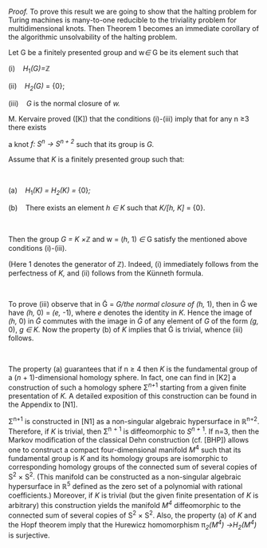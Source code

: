 <p><i>Proof.</i> To prove this
result we are going to show that the halting problem for Turing machines is
many-to-one reducible to the triviality problem for multidimensional knots. Then Theorem 1
becomes an immediate corollary of the algorithmic unsolvability of the halting
problem.</p>

<p>Let G be a finitely
presented group and w<i>&#8712;</i> G be its element such that</p>

<p>(i)&nbsp;&nbsp;&nbsp; <i>H</i><sub>1</sub><i>(G)=</i>&#8484;</p>

<p>(ii)&nbsp;&nbsp;&nbsp; <i>H<sub>2</sub>(G)</i> = {0};</p>

<p>(iii)&nbsp;&nbsp;&nbsp; <i>G</i> is the normal closure of <i>w.</i></p>

<p>M. Kervaire proved ([K]) that
the conditions (i)-(iii) imply that for any n &#8805;3 there exists</p>

<p>a knot <i>f: S<sup>n</sup> &#8594; S<sup>n + 2</sup></i> such that
its group is <i>G.</i></p>

<p>Assume that <i>K</i>
is a finitely presented group such that:</p>

<p>&nbsp;</p>

<p>(a)<i>    H</i><sub>1</sub><i>(K) = H<sub>2</sub>(K) =</i> {0}<i>;</i></p>

<p>(b)    There exists an element <i>h </i><i>&#8712; K</i> such that
<i>K/[h, K]</i> = {0}.</p>

<p>&nbsp;</p>

<p>Then the group <i>G = K ×</i>&#8484;
and w = (<i>h</i>, 1) <i>&#8712;</i>
G satisfy the mentioned above conditions (i)-(iii).</p>

<p>(Here 1 denotes the generator of &#8484;).
Indeed, (i) immediately follows from the perfectness of <i>K,</i> and (ii) follows from the Künneth formula.</p>

<p>&nbsp;</p>

<p>To prove (iii) observe that in
G̃ = <i>G/the normal closure of (h,</i>
1), then in G̃ we have <i>(h,</i> 0) = <i>(e,</i> -1), where <i>e</i>
denotes the identity in <i>K.</i> Hence the
image of <i>(h,</i> 0) in <i>G̃</i> commutes with the image in <i>G̃</i> of any element of <i>G</i> of the form <i>(g,</i>
0), <i>g </i><i>&#8712; K.</i> Now the
property (b) of <i>K</i> implies that G̃ is trivial, whence (iii) follows.</p>

<p>&nbsp;</p>

<p>The property (a) guarantees
that if n &#8805; 4 then <i>K</i> is the
fundamental group of a (<i>n</i> + 1)-dimensional homology sphere. In fact, one can
find in [K2] a construction of such a homology sphere
&#931;<i><sup>n+</sup></i><sup>1</sup> starting
from a given finite presentation of <i>K.</i> A
detailed exposition of this construction can be found in the Appendix to [N1].</p>

<p>&#931;<sup>n+1</sup>
is constructed in [N1] as a non-singular algebraic hypersurface in &#8477;<sup>n+2</sup>.
Therefore, if <i>K</i> is trivial, then &#931;<sup>n</sup>
<sup>+ 1</sup> is diffeomorphic to <i>S<sup>n +</sup>
</i><sup>1</sup><i>.</i> If n=3, then the
Markov modification of the classical Dehn construction (cf. [BHP]) allows one
to construct a compact four-dimensional manifold <i>M</i><sup>4</sup> such that its fundamental group is <i>K</i> and its homology groups are isomorphic to
corresponding homology groups of the connected sum of several copies of S<sup>2</sup>
× S<sup>2</sup>. (This manifold can be constructed as a non-singular algebraic
hypersurface in &#8477;<sup>5</sup> defined as the zero set of a polynomial with
rational coefficients.) Moreover, if <i>K</i>
is trivial (but the given finite presentation of <i>K</i> is arbitrary) this construction yields the manifold
<i>M<sup>4</sup></i> diffeomorphic to the
connected sum of several copies of S<sup>2</sup> × S<sup>2</sup>. Also, the
property (a) of <i>K</i> and the Hopf theorem
imply that the Hurewicz homomorphism &#960;<i><sub>2</sub>(M<sup>4</sup>)
&#8594;H<sub>2</sub>(M<sup>4</sup>)</i> is surjective.</p>

</div>

</body>

</html>

